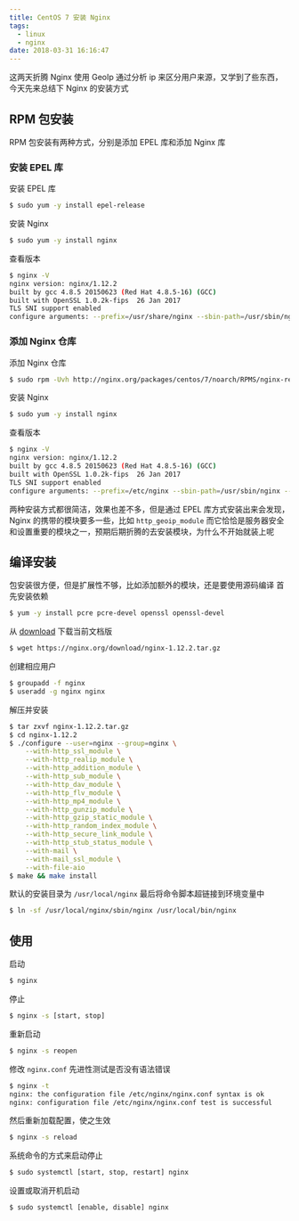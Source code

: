 ```yaml
---
title: CentOS 7 安装 Nginx
tags:
  - linux
  - nginx
date: 2018-03-31 16:16:47
---
```


这两天折腾 Nginx 使用 GeoIp 通过分析 ip 来区分用户来源，又学到了些东西，今天先来总结下 Nginx 的安装方式

<!-- more --><!-- toc -->
## RPM 包安装
RPM 包安装有两种方式，分别是添加 EPEL 库和添加 Nginx 库
### 安装 EPEL 库
安装 EPEL 库
```bash
$ sudo yum -y install epel-release
```
安装 Nginx
```bash
$ sudo yum -y install nginx
```
查看版本
```bash
$ nginx -V
nginx version: nginx/1.12.2
built by gcc 4.8.5 20150623 (Red Hat 4.8.5-16) (GCC)
built with OpenSSL 1.0.2k-fips  26 Jan 2017
TLS SNI support enabled
configure arguments: --prefix=/usr/share/nginx --sbin-path=/usr/sbin/nginx --modules-path=/usr/lib64/nginx/modules --conf-path=/etc/nginx/nginx.conf --error-log-path=/var/log/nginx/error.log --http-log-path=/var/log/nginx/access.log --http-client-body-temp-path=/var/lib/nginx/tmp/client_body --http-proxy-temp-path=/var/lib/nginx/tmp/proxy --http-fastcgi-temp-path=/var/lib/nginx/tmp/fastcgi --http-uwsgi-temp-path=/var/lib/nginx/tmp/uwsgi --http-scgi-temp-path=/var/lib/nginx/tmp/scgi --pid-path=/run/nginx.pid --lock-path=/run/lock/subsys/nginx --user=nginx --group=nginx --with-file-aio --with-ipv6 --with-http_auth_request_module --with-http_ssl_module --with-http_v2_module --with-http_realip_module --with-http_addition_module --with-http_xslt_module=dynamic --with-http_image_filter_module=dynamic --with-http_geoip_module=dynamic --with-http_sub_module --with-http_dav_module --with-http_flv_module --with-http_mp4_module --with-http_gunzip_module --with-http_gzip_static_module --with-http_random_index_module --with-http_secure_link_module --with-http_degradation_module --with-http_slice_module --with-http_stub_status_module --with-http_perl_module=dynamic --with-mail=dynamic --with-mail_ssl_module --with-pcre --with-pcre-jit --with-stream=dynamic --with-stream_ssl_module --with-google_perftools_module --with-debug --with-cc-opt='-O2 -g -pipe -Wall -Wp,-D_FORTIFY_SOURCE=2 -fexceptions -fstack-protector-strong --param=ssp-buffer-size=4 -grecord-gcc-switches -specs=/usr/lib/rpm/redhat/redhat-hardened-cc1 -m64 -mtune=generic' --with-ld-opt='-Wl,-z,relro -specs=/usr/lib/rpm/redhat/redhat-hardened-ld -Wl,-E'
```
### 添加 Nginx 仓库
添加 Nginx 仓库
```bash
$ sudo rpm -Uvh http://nginx.org/packages/centos/7/noarch/RPMS/nginx-release-centos-7-0.el7.ngx.noarch.rpm
```
安装 Nginx
```bash
$ sudo yum -y install nginx
```
查看版本
```bash
$ nginx -V
nginx version: nginx/1.12.2
built by gcc 4.8.5 20150623 (Red Hat 4.8.5-16) (GCC)
built with OpenSSL 1.0.2k-fips  26 Jan 2017
TLS SNI support enabled
configure arguments: --prefix=/etc/nginx --sbin-path=/usr/sbin/nginx --modules-path=/usr/lib64/nginx/modules --conf-path=/etc/nginx/nginx.conf --error-log-path=/var/log/nginx/error.log --http-log-path=/var/log/nginx/access.log --pid-path=/var/run/nginx.pid --lock-path=/var/run/nginx.lock --http-client-body-temp-path=/var/cache/nginx/client_temp --http-proxy-temp-path=/var/cache/nginx/proxy_temp --http-fastcgi-temp-path=/var/cache/nginx/fastcgi_temp --http-uwsgi-temp-path=/var/cache/nginx/uwsgi_temp --http-scgi-temp-path=/var/cache/nginx/scgi_temp --user=nginx --group=nginx --with-compat --with-file-aio --with-threads --with-http_addition_module --with-http_auth_request_module --with-http_dav_module --with-http_flv_module --with-http_gunzip_module --with-http_gzip_static_module --with-http_mp4_module --with-http_random_index_module --with-http_realip_module --with-http_secure_link_module --with-http_slice_module --with-http_ssl_module --with-http_stub_status_module --with-http_sub_module --with-http_v2_module --with-mail --with-mail_ssl_module --with-stream --with-stream_realip_module --with-stream_ssl_module --with-stream_ssl_preread_module --with-cc-opt='-O2 -g -pipe -Wall -Wp,-D_FORTIFY_SOURCE=2 -fexceptions -fstack-protector-strong --param=ssp-buffer-size=4 -grecord-gcc-switches -m64 -mtune=generic -fPIC' --with-ld-opt='-Wl,-z,relro -Wl,-z,now -pie'
```
两种安装方式都很简洁，效果也差不多，但是通过 EPEL 库方式安装出来会发现，Nginx 的携带的模块要多一些，比如 `http_geoip_module` 而它恰恰是服务器安全和设置重要的模块之一，预期后期折腾的去安装模块，为什么不开始就装上呢

## 编译安装
包安装很方便，但是扩展性不够，比如添加额外的模块，还是要使用源码编译
首先安装依赖
```bash
$ yum -y install pcre pcre-devel openssl openssl-devel
```
从 [download](https://nginx.org/en/download.html) 下载当前文档版
```bash
$ wget https://nginx.org/download/nginx-1.12.2.tar.gz
```
创建相应用户
```bash
$ groupadd -f nginx
$ useradd -g nginx nginx
```
解压并安装
```bash
$ tar zxvf nginx-1.12.2.tar.gz
$ cd nginx-1.12.2
$ ./configure --user=nginx --group=nginx \
    --with-http_ssl_module \
    --with-http_realip_module \
    --with-http_addition_module \
    --with-http_sub_module \
    --with-http_dav_module \
    --with-http_flv_module \
    --with-http_mp4_module \
    --with-http_gunzip_module \
    --with-http_gzip_static_module \
    --with-http_random_index_module \
    --with-http_secure_link_module \
    --with-http_stub_status_module \
    --with-mail \
    --with-mail_ssl_module \
    --with-file-aio
$ make && make install
```
默认的安装目录为 `/usr/local/nginx`
最后将命令脚本超链接到环境变量中
```bash
$ ln -sf /usr/local/nginx/sbin/nginx /usr/local/bin/nginx
```
## 使用
启动
```bash
$ nginx
```
停止
```bash
$ nginx -s [start, stop]
```
重新启动
```bash
$ nginx -s reopen
```
修改 `nginx.conf` 先进性测试是否没有语法错误
```bash
$ nginx -t
nginx: the configuration file /etc/nginx/nginx.conf syntax is ok
nginx: configuration file /etc/nginx/nginx.conf test is successful
```
然后重新加载配置，使之生效
```bash
$ nginx -s reload
```
系统命令的方式来启动停止
```bash
$ sudo systemctl [start, stop, restart] nginx
```
设置或取消开机启动
```bash
$ sudo systemctl [enable, disable] nginx
```


